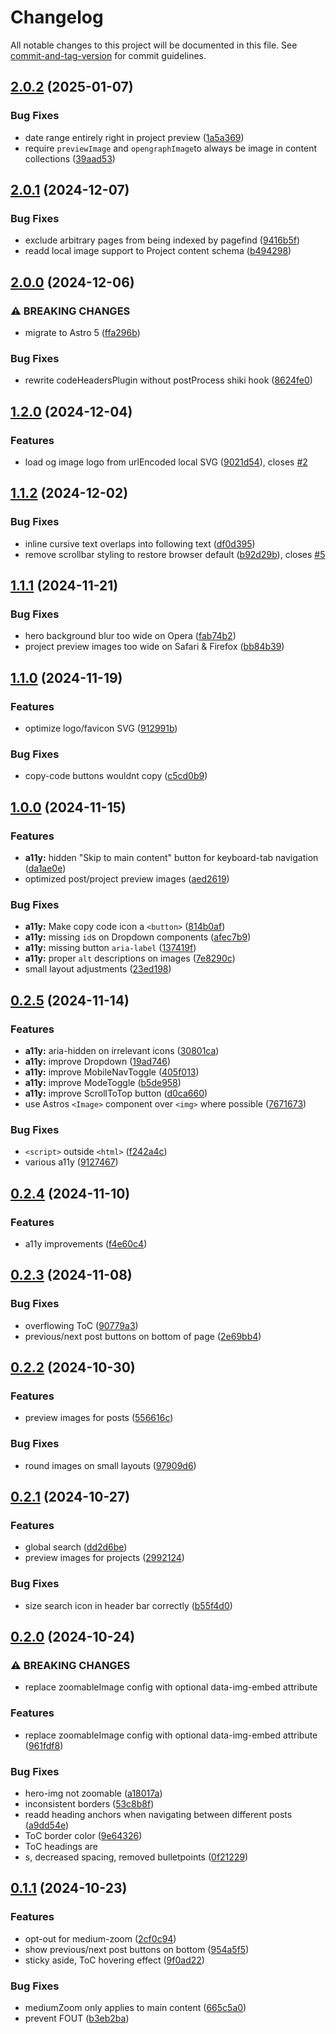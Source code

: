 # Changelog

All notable changes to this project will be documented in this file. See [commit-and-tag-version](https://github.com/absolute-version/commit-and-tag-version) for commit guidelines.

## [2.0.2](https://github.com/FjellOverflow/nordlys/compare/v2.0.1...v2.0.2) (2025-01-07)


### Bug Fixes

* date range entirely right in project preview ([1a5a369](https://github.com/FjellOverflow/nordlys/commit/1a5a3693898dcd93c1f1606b3ab481bd3b747fae))
* require `previewImage` and `opengraphImage`to always be image in content collections ([39aad53](https://github.com/FjellOverflow/nordlys/commit/39aad537e5e0b68b10bc6fdcac9d50ad09efed02))

## [2.0.1](https://github.com/FjellOverflow/nordlys/compare/v2.0.0...v2.0.1) (2024-12-07)


### Bug Fixes

* exclude arbitrary pages from being indexed by pagefind ([9416b5f](https://github.com/FjellOverflow/nordlys/commit/9416b5ff6382ea7c1ff3bc774d72b213abc973b9))
* readd local image support to Project content schema ([b494298](https://github.com/FjellOverflow/nordlys/commit/b49429852a5fa81b76306798dd2c0b0ef08b4911))

## [2.0.0](https://github.com/FjellOverflow/nordlys/compare/v1.2.0...v2.0.0) (2024-12-06)

### ⚠ BREAKING CHANGES

- migrate to Astro 5 ([ffa296b](https://github.com/FjellOverflow/nordlys/commit/ffa296be560e357d763a3546b5b904bfd6d78dc8))

### Bug Fixes

- rewrite codeHeadersPlugin without postProcess shiki hook ([8624fe0](https://github.com/FjellOverflow/nordlys/commit/8624fe0ea24811489fe1249ff1aaa61691c7a020))

## [1.2.0](https://github.com/FjellOverflow/nordlys/compare/v1.1.2...v1.2.0) (2024-12-04)

### Features

- load og image logo from urlEncoded local SVG ([9021d54](https://github.com/FjellOverflow/nordlys/commit/9021d54331d7d3d7f65a308eef119684c8c7eb46)), closes [#2](https://github.com/FjellOverflow/nordlys/issues/2)

## [1.1.2](https://github.com/FjellOverflow/nordlys/compare/v1.1.1...v1.1.2) (2024-12-02)

### Bug Fixes

- inline cursive text overlaps into following text ([df0d395](https://github.com/FjellOverflow/nordlys/commit/df0d395c6b624a6e81a4858f93fb51e0fa343df0))
- remove scrollbar styling to restore browser default ([b92d29b](https://github.com/FjellOverflow/nordlys/commit/b92d29b35f98af8befb3ad0f4796d7f2bfa0eeaf)), closes [#5](https://github.com/FjellOverflow/nordlys/issues/5)

## [1.1.1](https://github.com/FjellOverflow/nordlys/compare/v1.1.0...v1.1.1) (2024-11-21)

### Bug Fixes

- hero background blur too wide on Opera ([fab74b2](https://github.com/FjellOverflow/nordlys/commit/fab74b26cf0fa594c67d620367c33c18b9a59c3d))
- project preview images too wide on Safari & Firefox ([bb84b39](https://github.com/FjellOverflow/nordlys/commit/bb84b39775120ef3800448d525b1b2ad36a98aaa))

## [1.1.0](https://github.com/FjellOverflow/nordlys/compare/v1.0.0...v1.1.0) (2024-11-19)

### Features

- optimize logo/favicon SVG ([912991b](https://github.com/FjellOverflow/nordlys/commit/912991bf123c5fe527d08ac3fa66b9eb1b91a349))

### Bug Fixes

- copy-code buttons wouldnt copy ([c5cd0b9](https://github.com/FjellOverflow/nordlys/commit/c5cd0b983a5ce7098c4eeb1e2f559583b7aa5636))

## [1.0.0](https://github.com/FjellOverflow/nordlys/compare/v0.2.5...v1.0.0) (2024-11-15)

### Features

- **a11y:** hidden "Skip to main content" button for keyboard-tab navigation ([da1ae0e](https://github.com/FjellOverflow/nordlys/commit/da1ae0e637d28e37436779dc8489c07eeb52bafe))
- optimized post/project preview images ([aed2619](https://github.com/FjellOverflow/nordlys/commit/aed261917e315128433ee9532b758fca107b1b86))

### Bug Fixes

- **a11y:** Make copy code icon a `<button>` ([814b0af](https://github.com/FjellOverflow/nordlys/commit/814b0afea0b2d484265f6e0ed647cc085df3872c))
- **a11y:** missing `id`s on Dropdown components ([afec7b9](https://github.com/FjellOverflow/nordlys/commit/afec7b9161c8936b1309f980ed96ec15fab2fb3b))
- **a11y:** missing button `aria-label` ([137419f](https://github.com/FjellOverflow/nordlys/commit/137419f11e7910972150e68c36059e9fb7f03d39))
- **a11y:** proper `alt` descriptions on images ([7e8290c](https://github.com/FjellOverflow/nordlys/commit/7e8290c610f2fe1a2a050a0db5c856293ef10a9c))
- small layout adjustments ([23ed198](https://github.com/FjellOverflow/nordlys/commit/23ed1983fb3c10256e8b7f7d067e791ce3f06f38))

## [0.2.5](https://github.com/FjellOverflow/nordlys/compare/v0.2.4...v0.2.5) (2024-11-14)

### Features

- **a11y:** aria-hidden on irrelevant icons ([30801ca](https://github.com/FjellOverflow/nordlys/commit/30801cafd0331996c29c4a9437c904186336ea2c))
- **a11y:** improve Dropdown ([19ad746](https://github.com/FjellOverflow/nordlys/commit/19ad7466d40139235866b4fc8bf72502bd4cd13c))
- **a11y:** improve MobileNavToggle ([405f013](https://github.com/FjellOverflow/nordlys/commit/405f013948b0771f2ea8f78e80ff310d4e22e7f2))
- **a11y:** improve ModeToggle ([b5de958](https://github.com/FjellOverflow/nordlys/commit/b5de9587a70a89cff3a2788e24b1cae906525034))
- **a11y:** improve ScrollToTop button ([d0ca660](https://github.com/FjellOverflow/nordlys/commit/d0ca66031f5379e59acd659c5d491a312df4ed64))
- use Astros `<Image>` component over `<img>` where possible ([7671673](https://github.com/FjellOverflow/nordlys/commit/7671673f5d4669c5d822969d2c6052f40a2ada52))

### Bug Fixes

- `<script>` outside `<html>` ([f242a4c](https://github.com/FjellOverflow/nordlys/commit/f242a4cf92c323ec12212d1a3bd400734133a8e1))
- various a11y ([9127467](https://github.com/FjellOverflow/nordlys/commit/9127467c5362db99eb4fea7ae8d03d2e355b6a68))

## [0.2.4](https://github.com/FjellOverflow/nordlys/compare/v0.2.3...v0.2.4) (2024-11-10)

### Features

- a11y improvements ([f4e60c4](https://github.com/FjellOverflow/nordlys/commit/f4e60c447a57f1df4914696d6dc281d501fe0f01))

## [0.2.3](https://github.com/FjellOverflow/nordlys/compare/v0.2.2...v0.2.3) (2024-11-08)

### Bug Fixes

- overflowing ToC ([90779a3](https://github.com/FjellOverflow/nordlys/commit/90779a3e597b32039004a7b3c9e2c6e46eb80dc0))
- previous/next post buttons on bottom of page ([2e69bb4](https://github.com/FjellOverflow/nordlys/commit/2e69bb4f23bc9904a27294ed83d03e94d315491e))

## [0.2.2](https://github.com/FjellOverflow/nordlys/compare/v0.2.1...v0.2.2) (2024-10-30)

### Features

- preview images for posts ([556616c](https://github.com/FjellOverflow/nordlys/commit/556616c0fb3423c06e81bef5d3824ae2c29b9ea4))

### Bug Fixes

- round images on small layouts ([97909d6](https://github.com/FjellOverflow/nordlys/commit/97909d6c2006e2372a4bb2d1e44f847b60162964))

## [0.2.1](https://github.com/FjellOverflow/nordlys/compare/v0.2.0...v0.2.1) (2024-10-27)

### Features

- global search ([dd2d6be](https://github.com/FjellOverflow/nordlys/commit/dd2d6be5c173715dd96635ef1ab7fee93d84ff81))
- preview images for projects ([2992124](https://github.com/FjellOverflow/nordlys/commit/29921243ecbcee25ddd81cd8f2ee2b3f0b8c4857))

### Bug Fixes

- size search icon in header bar correctly ([b55f4d0](https://github.com/FjellOverflow/nordlys/commit/b55f4d08c5f4c945138706a7e064d2fe4231ac30))

## [0.2.0](https://github.com/FjellOverflow/nordlys/compare/v0.1.1...v0.2.0) (2024-10-24)

### ⚠ BREAKING CHANGES

- replace zoomableImage config with optional data-img-embed attribute

### Features

- replace zoomableImage config with optional data-img-embed attribute ([961fdf8](https://github.com/FjellOverflow/nordlys/commit/961fdf88e133868f27a59fb8f3d691e2a76ba5c5))

### Bug Fixes

- hero-img not zoomable ([a18017a](https://github.com/FjellOverflow/nordlys/commit/a18017ad155c7a780f7ca455698855fe9374e051))
- inconsistent borders ([53c8b8f](https://github.com/FjellOverflow/nordlys/commit/53c8b8f0cb24779aabccffa1bcdfa87c63f07c39))
- readd heading anchors when navigating between different posts ([a9dd54e](https://github.com/FjellOverflow/nordlys/commit/a9dd54e2b3aca12e554baff1be8dd15bbb9731e7))
- ToC border color ([9e64326](https://github.com/FjellOverflow/nordlys/commit/9e643265741a6dcab0e2572c0ee31b19b0d8b936))
- ToC headings are <li>s, decreased spacing, removed bulletpoints ([0f21229](https://github.com/FjellOverflow/nordlys/commit/0f21229d077a1f40a3a4aeb6dcdcf3ae75c887d6))

## [0.1.1](https://github.com/FjellOverflow/nordlys/compare/v0.1.0...v0.1.1) (2024-10-23)

### Features

- opt-out for medium-zoom ([2cf0c94](https://github.com/FjellOverflow/nordlys/commit/2cf0c943748f91cfec1deedbd8c9b2c6e1a507d0))
- show previous/next post buttons on bottom ([954a5f5](https://github.com/FjellOverflow/nordlys/commit/954a5f5ece9ad5a73f4ffd6c5b67a02ec02c84e4))
- sticky aside, ToC hovering effect ([9f0ad22](https://github.com/FjellOverflow/nordlys/commit/9f0ad22edaae76132e46cf9e81592517f1c88888))

### Bug Fixes

- mediumZoom only applies to main content ([665c5a0](https://github.com/FjellOverflow/nordlys/commit/665c5a02461727da99de689b16c00418396f0834))
- prevent FOUT ([b3eb2ba](https://github.com/FjellOverflow/nordlys/commit/b3eb2ba6f3f065b41f939f71b0d2f405d0cdd410))
